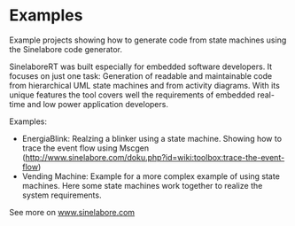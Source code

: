 # Examples
Example projects showing how to generate code from state machines using the Sinelabore code generator. 

SinelaboreRT was built especially for embedded software developers. It focuses on just one task: Generation of readable and maintainable code from hierarchical UML state machines and from activity diagrams. With its unique features the tool covers well the requirements of embedded real-time and low power application developers.

Examples:
- EnergiaBlink: Realzing a blinker using a state machine. Showing how to trace the event flow using Mscgen (http://www.sinelabore.com/doku.php?id=wiki:toolbox:trace-the-event-flow)
- Vending Machine: Example for a more complex example of using state machines. Here some state machines work together to realize the system requirements.

See more on www.sinelabore.com
